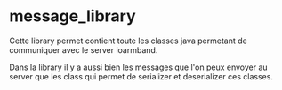 message_library
===============

Cette library permet contient toute les classes java permetant de communiquer avec le server ioarmband.

Dans la library il y a aussi bien les messages que l'on peux envoyer au server que les class qui permet de serializer et deserializer ces classes.

